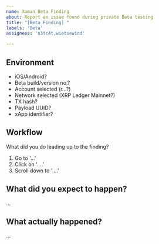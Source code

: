 ```yaml
---
name: Xaman Beta Finding
about: Report an issue found during private Beta testing
title: "[Beta Finding] "
labels: 'Beta'
assignees: 'n3tc4t,wietsewind'

---
```


## **Environment**

- iOS/Android?
- Beta build/version no.?
- Account selected (r...?)
- Network selected (XRP Ledger Mainnet?)
- TX hash?
- Payload UUID?
- xApp identifier?

## **Workflow**

What did you do leading up to the finding? 
1. Go to '...'
2. Click on '....'
3. Scroll down to '....'

## **What did you expect to happen?**

...

## **What actually happened?**

...

